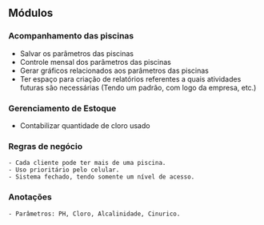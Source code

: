 ## Módulos

### Acompanhamento das piscinas
<ul>
    <li>Salvar os parâmetros das piscinas</li>
    <li>Controle mensal dos parâmetros das piscinas</li>
    <li>Gerar gráficos relacionados aos parâmetros das piscinas</li>
    <li>Ter espaço para criação de relatórios referentes a quais atividades futuras são necessárias (Tendo um padrão, com logo da empresa, etc.)</li>
</ul>

### Gerenciamento de Estoque
<ul>
    <li>Contabilizar quantidade de cloro usado</li>
</ul>

### Regras de negócio
    - Cada cliente pode ter mais de uma piscina.
    - Uso prioritário pelo celular.
    - Sistema fechado, tendo somente um nível de acesso.

### Anotações
    - Parâmetros: PH, Cloro, Alcalinidade, Cinurico.